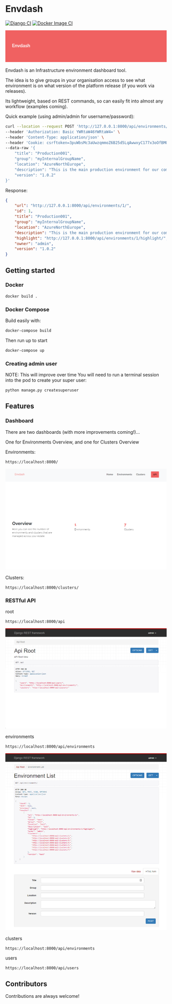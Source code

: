 # Envdash

[![Django CI](https://github.com/DanielMabbett/envdash/actions/workflows/django.yml/badge.svg)](https://github.com/DanielMabbett/envdash/actions/workflows/django.yml)
[![Docker Image CI](https://github.com/DanielMabbett/envdash/actions/workflows/docker-image.yml/badge.svg)](https://github.com/DanielMabbett/envdash/actions/workflows/docker-image.yml)

![alt text](img/banner.png)

Envdash is an Infrastructure environment dashboard tool. 

The idea is to give groups in your organisation access to see what environment is on what version of the platform release (if you work via releases).

Its lightweight, based on REST commands, so can easily fit into almost any workflow (examples coming).

Quick example (using admin/admin for username/password): 
```bash
curl --location --request POST 'http://127.0.0.1:8000/api/environments/' \
--header 'Authorization: Basic YWRtaW46YWRtaW4=' \
--header 'Content-Type: application/json' \
--header 'Cookie: csrftoken=3puWbsMc3aUwzqmmoZ6B25d5LqAwwxyC177x3oOfBM0LHwyFcjij7AAIAaU3vDR3' \
--data-raw '{
    "title": "Production001",
    "group": "myInternalGroupName",
    "location": "AzureNorthEurope",
    "description": "This is the main production environment for our company",
    "version": "1.0.2"
}'
```

Response:
```json
{
    "url": "http://127.0.0.1:8000/api/environments/1/",
    "id": 1,
    "title": "Production001",
    "group": "myInternalGroupName",
    "location": "AzureNorthEurope",
    "description": "This is the main production environment for our company",
    "highlight": "http://127.0.0.1:8000/api/environments/1/highlight/",
    "owner": "admin",
    "version": "1.0.2"
}
```

## Getting started 

### Docker

```sh
docker build . 
```

### Docker Compose 

Build easily with:
```sh
docker-compose build
```

Then run up to start
```sh
docker-compose up
```

### Creating admin user

NOTE: This will improve over time
You will need to run a terminal session into the pod to create your super user:

```bash
python manage.py createsuperuser
```

## Features 

### Dashboard

There are two dashboards (with more improvements coming!)...

One for Environments Overview, and one for Clusters Overview

Environments:
```
https://localhost:8000/
```
![alt text](img/overview.png)

Clusters:
```
https://localhost:8000/clusters/
```

### RESTful API 

root
```
https://localhost:8000/api
```
![alt text](img/api-root.png)

environments
```
https://localhost:8000/api/environments
```
![alt text](img/api-environments.png)

clusters
```
https://localhost:8000/api/environments
```

users
```
https://localhost:8000/api/users
```

## Contributors

Contributions are always welcome!
